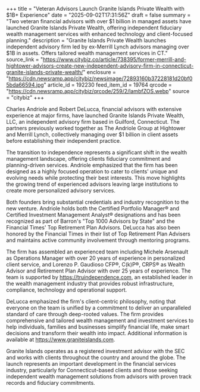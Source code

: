 +++
title = "Veteran Advisors Launch Granite Islands Private Wealth with $1B+ Experience"
date = "2025-09-02T17:31:56Z"
draft = false
summary = "Two veteran financial advisors with over $1 billion in managed assets have launched Granite Islands Private Wealth, offering independent fiduciary wealth management services with enhanced technology and client-focused planning."
description = "Granite Islands Private Wealth launches independent advisory firm led by ex-Merrill Lynch advisors managing over $1B in assets. Offers tailored wealth management services in CT."
source_link = "https://www.citybiz.co/article/738395/former-merrill-and-hightower-advisors-create-new-independent-advisory-firm-in-connecticut-granite-islands-private-wealth/"
enclosure = "https://cdn.newsramp.app/citybiz/newsimage/72893160b37228181d20bf05bda66594.jpg"
article_id = 192230
feed_item_id = 19764
qrcode = "https://cdn.newsramp.app/citybiz/qrcode/259/2/lambfZOS.webp"
source = "citybiz"
+++

<p>Charles Andriole and Robert DeLucca, financial advisors with extensive experience at major firms, have launched Granite Islands Private Wealth, LLC, an independent advisory firm based in Guilford, Connecticut. The partners previously worked together as The Andriole Group at Hightower and Merrill Lynch, collectively managing over $1 billion in client assets before establishing their independent practice.</p><p>The transition to independence represents a significant shift in the wealth management landscape, offering clients fiduciary commitment and planning-driven services. Andriole emphasized that the firm has been designed as a highly focused operation to cater to clients' unique and evolving needs while protecting their best interests. This move highlights the growing trend of experienced advisors leaving large institutions to create more personalized advisory services.</p><p>Both founders bring substantial credentials and industry recognition to the new venture. Andriole holds both the Certified Portfolio Manager® and Certified Investment Management Analyst® designations and has been recognized as part of Barron's "Top 1000 Advisors by State" and the Financial Times' Top Retirement Plan Advisors. DeLucca has also been honored by the Financial Times in their list of Top Retirement Plan Advisers and maintains active community involvement through mentoring programs.</p><p>The firm has assembled an experienced team including Michele Arsenault as Operations Manager with over 20 years of experience in personalized client service, and Lorenzo P. Gaudioso CFP®, C(k)P®, CRPS® as Wealth Advisor and Retirement Plan Advisor with over 25 years of experience. The team is supported by <a href="https://truindependence.com" rel="nofollow" target="_blank">https://truindependence.com</a>, an established leader in the wealth management industry that provides robust infrastructure, compliance, technology and operational support.</p><p>DeLucca emphasized the firm's client-centric philosophy, noting that everyone on the team is unified by a commitment to deliver an unparalleled standard of care through deep-rooted values. The firm provides comprehensive and tailored wealth management and investment services to help individuals, families and businesses simplify financial life, make smart decisions and transform their wealth into impact. Additional information is available at <a href="https://www.graniteislands.com" rel="nofollow" target="_blank">https://www.graniteislands.com</a>.</p><p>Granite Islands operates as a registered investment advisor with the SEC and works with clients throughout the country and around the globe. The launch represents an important development in the financial services industry, particularly for Connecticut-based clients and those seeking independent wealth management solutions from advisors with proven track records and fiduciary commitments.</p>